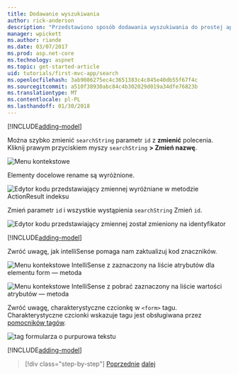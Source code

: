 ```yaml
---
title: Dodawanie wyszukiwania
author: rick-anderson
description: "Przedstawiono sposób dodawania wyszukiwania do prostej aplikacji platformy ASP.NET Core MVC"
manager: wpickett
ms.author: riande
ms.date: 03/07/2017
ms.prod: asp.net-core
ms.technology: aspnet
ms.topic: get-started-article
uid: tutorials/first-mvc-app/search
ms.openlocfilehash: 3ab9086275ec4c3651383c4c845e40db55f67f4c
ms.sourcegitcommit: a510f38930abc84c4b302029d019a34dfe76823b
ms.translationtype: MT
ms.contentlocale: pl-PL
ms.lasthandoff: 01/30/2018
---
```

[!INCLUDE[adding-model](../../includes/mvc-intro/search1.md)]

Można szybko zmienić `searchString` parametr `id` z **zmienić** polecenia. Kliknij prawym przyciskiem myszy `searchString` **> Zmień nazwę**.

![Menu kontekstowe](search/_static/rename.png)

Elementy docelowe rename są wyróżnione.

![Edytor kodu przedstawiający zmiennej wyróżniane w metodzie ActionResult indeksu](search/_static/rename2.png)

Zmień parametr `id` i wszystkie wystąpienia `searchString` Zmień `id`.

![Edytor kodu przedstawiający zmiennej został zmieniony na identyfikator](search/_static/rename3.png)

[!INCLUDE[adding-model](../../includes/mvc-intro/search2.md)]

Zwróć uwagę, jak intelliSense pomaga nam zaktualizuj kod znaczników.

![Menu kontekstowe IntelliSense z zaznaczony na liście atrybutów dla elementu form — metoda](search/_static/int_m.png)

![Menu kontekstowe IntelliSense z pobrać zaznaczony na liście wartości atrybutów — metoda](search/_static/int_get.png)

Zwróć uwagę, charakterystyczne czcionkę w `<form>` tagu. Charakterystyczne czcionki wskazuje tagu jest obsługiwana przez [pomocników tagów](../../mvc/views/tag-helpers/intro.md).

![tag formularza o purpurowa tekstu](search/_static/th_font.png)

[!INCLUDE[adding-model](../../includes/mvc-intro/search3.md)]

>[!div class="step-by-step"]
[Poprzednie](controller-methods-views.md)
[dalej](new-field.md)  
